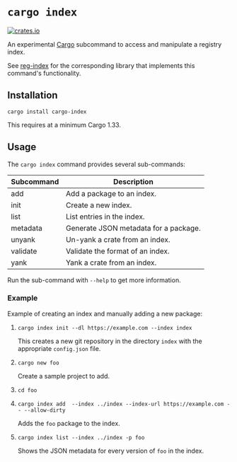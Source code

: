 # `cargo index`

[![crates.io](https://img.shields.io/crates/v/cargo-index.svg)](https://crates.io/crates/cargo-index)

An experimental [Cargo] subcommand to access and manipulate a registry index.

See [reg-index] for the corresponding library that implements this command's
functionality.

[Cargo]: https://doc.rust-lang.org/cargo/
[reg-index]: https://github.com/ehuss/cargo-index/tree/master/reg-index

## Installation

`cargo install cargo-index`

This requires at a minimum Cargo 1.33.

## Usage

The `cargo index` command provides several sub-commands:

Subcommand | Description
---------- | -----------
add        | Add a package to an index.
init       | Create a new index.
list       | List entries in the index.
metadata   | Generate JSON metadata for a package.
unyank     | Un-yank a crate from an index.
validate   | Validate the format of an index.
yank       | Yank a crate from an index.

Run the sub-command with `--help` to get more information.

### Example

Example of creating an index and manually adding a new package:

1. `cargo index init --dl https://example.com --index index`

    This creates a new git repository in the directory `index` with the
    appropriate `config.json` file.

2. `cargo new foo`

    Create a sample project to add.

3. `cd foo`

4. `cargo index add  --index ../index --index-url https://example.com -- --allow-dirty`

    Adds the `foo` package to the index.

5. `cargo index list --index ../index -p foo`

    Shows the JSON metadata for every version of `foo` in the index.
